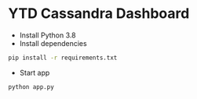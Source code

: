 # YTD Cassandra Dashboard
 - Install Python 3.8
 - Install dependencies
```sh
pip install -r requirements.txt
```
- Start app
```sh
python app.py
```